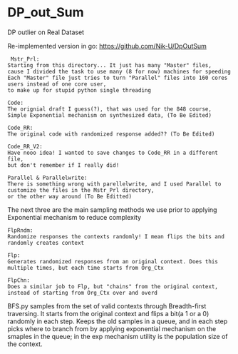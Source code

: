 # DP_out_Sum
DP outlier on Real Dataset

Re-implemented version in go: https://github.com/Nik-U/DpOutSum


 	 Mstr_Prl:
    Starting from this directory... It just has many "Master" files, 
    cause I divided the task to use many (8 for now) machines for speeding
    Each "Master" file just tries to turn "Parallel" files into 160 cores users instead of one core user, 
    to make up for stupid python single threading
    
    Code:
    The orignial draft I guess(?), that was used for the 848 course,
    Simple Exponential mechanism on synthesized data, (To Be Edited)
    
    Code_RR:
    The original code with randomized response added?? (To Be Edited)
   
    Code_RR_V2:
    Have nooo idea! I wanted to save changes to Code_RR in a different file, 
    but don't remember if I really did!
   
    Parallel & Parallelwrite:
    There is something wrong with parellelwrite, and I used Parallel to customize the files in the Mstr_Prl directory,
    or the other way around (To Be Editted)
  
  The next three are the main sampling methods we use prior to applying Exponential mechanism to reduce complexity
      
    FlpRndm:
    Randomize responses the contexts randomly! I mean flips the bits and randomly creates context
  
    Flp:
    Generates randomized responses from an original context. Does this multiple times, but each time starts from Org_Ctx
    
    FlpChn:
    Does a similar job to Flp, but "chains" from the original context, instead of starting from Org_Ctx over and overd
        
BFS.py samples from the set of valid contexts through Breadth-first traversing. It starts from the original context and flips a bit(a 1 or a 0) randomly in each step. Keeps the old samples in a queue, and in each step picks where to branch from by applying exponential mechanism on the smaples in the queue; in the exp mechanism utility is the population size of the context.  
  
 
  
  
